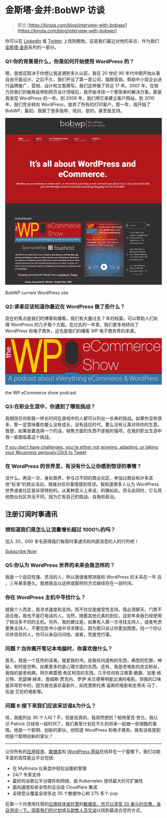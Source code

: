 # 金斯塔·金并:BobWP 访谈

> 原文:[https://kinsta.com/blog/interview-with-bobwp/](https://kinsta.com/blog/interview-with-bobwp/)

你可以在 [LinkedIn](https://www.linkedin.com/in/bobwp/) 或 [Twitter](https://twitter.com/bobWP) 上找到鲍勃。这是我们最近对他的采访，作为我们[金斯塔·金并](https://kinsta.com/?post_type=post&s=kingpin)系列的一部分。

### Q1:你的背景是什么，你是如何开始使用 WordPress 的？

嗯，我想这取决于你想让我追溯到多久以前。我在 20 世纪 90 年代中期开始从事自由平面设计。之后不久，我们开设了第一家公司，猫眼营销，帮助中小型企业进行品牌推广、营销、设计和文案撰写。我们这样做了将近 17 年。2007 年，在努力将我们的触角延伸到网页设计领域后，我开始寻找一个更简单的解决方案。那是我发现 WordPress 的一年。到 2008 年，我们用它来建立客户网站，到 2010 年，我们完全转向 WordPress，放弃了所有的打印客户。那一年，我开始了 BobWP，最初，我做了很多指导、培训，是的，甚至是支持。

[![bobwp wordpress website](img/1789f280a6e50e0d35c97f5388dfe6c1.png)](https://bobwp.com/)

BobWP current WordPress site



### Q2:读者应该知道你最近在 WordPress 做了些什么？

现在的焦点是我们的博客和播客。我们有大量过去 7 年的档案，可以帮助人们处理 WordPress 的几乎每个方面。在过去的一年里，我们更多地转向了 WordPress 和电子商务，这也是我们的播客 WP 电子商务秀的来源。

![the wp ecommerce show podcast](img/c2ac57a01ea3e94dde0fbca4c83f8378.png)

the WP eCommerce show podcast



### Q3:在职业生涯中，你遇到了哪些挑战？

我相信任何和我一样长时间在游戏中的人都可以列出一长串的挑战。如果你没有很多，那一定意味着你要么没有成长，没有适应时代，要么没有认真对待你的生意。我想，如果我要选择一个的话，销售方面的东西不是我的强项，在我的职业生涯中我一直面临着这个挑战。

[If you don't have challenges, you're either not growing, adapting, or taking your #business seriously.Click to Tweet](https://twitter.com/intent/tweet?url=https%3A%2F%2Fkinsta.com%2Fblog%2Finterview-with-bobwp%2F&via=kinsta&text=If+you+don%27t+have+challenges%2C+you%27re+either+not+growing%2C+adapting%2C+or+taking+your+%23business+seriously.)

### 在 WordPress 的世界里，有没有什么让你感到惊讶的事情？

没什么。再说一次，身处商界，参与过不同的商业社区，参加过商会和许多其他“标准”的商业活动，很难对任何事情感到惊讶。我知道很多人认为 WordPress 世界或者社区是非常特别的。从某种意义上来说，的确如此。但与此同时，它与其他商业社区并无不同，因为它有自己的挑战、自我和政治。

 ## 注册订阅时事通讯



### 想知道我们是怎么让流量增长超过 1000%的吗？

加入 20，000 多名获得我们每周时事通讯和内部消息的人的行列吧！

[Subscribe Now](#newsletter)

### Q5:你认为 WordPress 世界的未来会是怎样的？

我是一个适应性强、灵活的人，所以我很难预测我和 WordPress 的关系在一年 后 ，三年甚至更久。我想我会以这样或那样的方式继续存在一段时间。

### 你在 WordPress 主机中寻找什么？

就我个人而言，我寻求速度和支持。而不仅仅是接受性支持。我必须聊天。门票不适合我，我也不是打电话的人。当然，随着其他元素的到位，这些年来我已经使用了相当多不同的主机。另外，我的建议是，如果有人第一次寻找主持人，或者考虑更换主持人，不要在脸书小组中寻求建议，因为那只会让你更加困惑。找一个你认识并信任的人，你可以亲自问问他，或者，凭直觉行事。

### 问题 7:当你离开笔记本电脑时，你喜欢做什么？

首先，我是一个狂热的读者。我爱我的书。给我任何虚构的东西，典型的犯罪，神秘，有时是恐怖，如果更多的是心理方面的东西。还有，我是老电影的忠实粉丝，我指的是老经典。阿尔弗雷德·希区柯克的东西。几乎任何有汉弗莱·鲍嘉、加里·格兰特、凯瑟琳·赫本、詹姆斯·贾克内、罗伊·米兰德等明星出演的电影。但我的口味是非常折中的，因为我也喜欢喜剧片，如克里斯托弗·盖斯的电影和史蒂夫·马丁、伍迪·艾伦的电影等。

### 问题 8:接下来我们应该采访谁&为什么？

哇，我能列出 30 个人吗？不，但是说真的，我突然想到？帕特里克·劳兰。我认识 Patrick 已经有一段时间了，我们甚至计划在不久的将来一起做一些很酷的事情。他是一个聪明、创新的家伙。他知道 WordPress 和电子商务。我有没有提到他是个聪明创新的家伙？

* * *

让你所有的[应用程序](https://kinsta.com/application-hosting/)、[数据库](https://kinsta.com/database-hosting/)和 [WordPress 网站](https://kinsta.com/wordpress-hosting/)在线并在一个屋檐下。我们功能丰富的高性能云平台包括:

*   在 MyKinsta 仪表盘中轻松设置和管理
*   24/7 专家支持
*   最好的谷歌云平台硬件和网络，由 Kubernetes 提供最大的可扩展性
*   面向速度和安全性的企业级 Cloudflare 集成
*   全球受众覆盖全球多达 35 个数据中心和 275 多个 pop

在第一个月使用托管的[应用程序或托管](https://kinsta.com/application-hosting/)的[数据库，您可以享受 20 美元的优惠，亲自测试一下。探索我们的](https://kinsta.com/database-hosting/)[计划](https://kinsta.com/plans/)或[与销售人员交谈](https://kinsta.com/contact-us/)以找到最适合您的方式。
